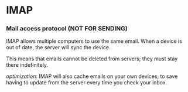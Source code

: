 

# IMAP
### Mail access protocol (NOT FOR SENDING)

IMAP allows multiple computers to use the same email.
When a device is out of date, the server will sync the device.

This means that emails cannot be deleted from servers;
they must stay there indefinitely.

_optimization_: IMAP will also cache emails on your own devices,
to save having to update from the server every time you check your
inbox.


